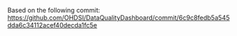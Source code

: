 Based on the following commit: \
https://github.com/OHDSI/DataQualityDashboard/commit/6c9c8fedb5a545dda6c34112acef40decda1fc5e